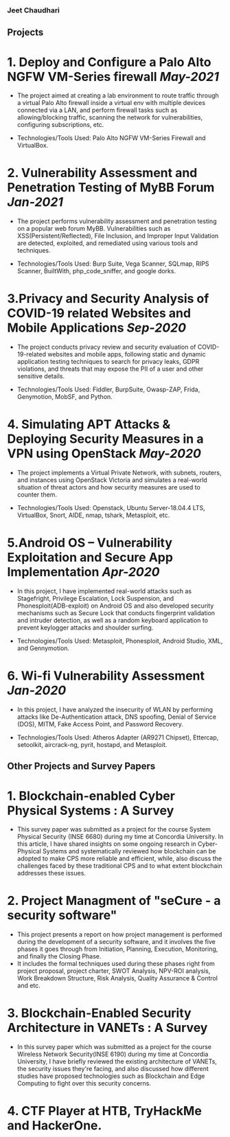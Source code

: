 ### Jeet Chaudhari

## Projects

# 1. Deploy and Configure a Palo Alto NGFW VM-Series firewall _May-2021_                      
- The project aimed at creating a lab environment to route traffic through a virtual Palo Alto firewall inside a virtual env with multiple devices connected via a LAN, and perform     firewall tasks such as allowing/blocking traffic, scanning the network for vulnerabilities, configuring subscriptions, etc.   

- Technologies/Tools Used: Palo Alto NGFW VM-Series Firewall and VirtualBox. 

# 2. Vulnerability Assessment and Penetration Testing of MyBB Forum    _Jan-2021_                     
- The project performs vulnerability assessment and penetration testing on a popular web forum MyBB. Vulnerabilities such as XSS(Persistent/Reflected), File Inclusion, and Improper Input Validation are detected, exploited, and remediated using various tools and techniques. 

- Technologies/Tools Used: Burp Suite, Vega Scanner, SQLmap, RIPS Scanner, BuiltWith, php_code_sniffer, and google dorks. 

# 3.Privacy and Security Analysis of COVID-19 related Websites and Mobile Applications    _Sep-2020_
- The project conducts privacy review and security evaluation of COVID-19-related websites and mobile apps, following static and dynamic application testing techniques to search for privacy leaks, GDPR violations, and threats that may expose the PII of a user and other sensitive details.

- Technologies/Tools Used: Fiddler, BurpSuite, Owasp-ZAP, Frida, Genymotion, MobSF, and Python.

# 4. Simulating APT Attacks & Deploying Security Measures in a VPN using OpenStack   _May-2020_
- The project implements a Virtual Private Network, with subnets, routers, and instances using OpenStack Victoria and simulates a real-world situation of threat actors and how security measures are used to counter them. 

- Technologies/Tools Used: Openstack, Ubuntu Server-18.04.4 LTS, VirtualBox, Snort, AIDE, nmap, tshark, Metasploit, etc.

# 5.Android OS – Vulnerability Exploitation and Secure App Implementation   _Apr-2020_    
- In this project, I have implemented real-world attacks such as Stagefright, Privilege Escalation, Lock Suspension, and Phonesploit(ADB-exploit) on Android OS and also developed security mechanisms such as Secure Lock that conducts fingerprint validation and intruder detection, as well as a random keyboard application to prevent keylogger attacks and shoulder surfing.

- Technologies/Tools Used: Metasploit, Phonesploit, Android Studio, XML, and Gennymotion.

# 6. Wi-fi Vulnerability Assessment    _Jan-2020_   
- In this project, I have analyzed the insecurity of WLAN by performing attacks like De-Authentication attack, DNS spoofing, Denial of Service (DOS), MITM, Fake Access Point, and Password Recovery. 

- Technologies/Tools Used: Atheros Adapter (AR9271 Chipset), Ettercap, setoolkit, aircrack-ng, pyrit, hostapd, and Metasploit.


## Other Projects and Survey Papers

# 1. Blockchain-enabled Cyber Physical Systems : A Survey
- This survey paper was submitted as a project for the course System Physical Security (INSE 6680) during my time at Concordia University. In this article, I have shared insights on some ongoing research in Cyber-Physical Systems and systematically reviewed how blockchain can be adopted to make CPS more reliable and efficient, while, also discuss the challenges faced by these traditional CPS and to what extent blockchain addresses these issues.

# 2. Project Managment of "seCure - a security software"
- This project presents a report on how project management is performed during the development of a security software, and it involves the five phases it goes through from Initiation, Planning, Execution, Monitoring, and finally the Closing Phase.
- It includes the formal techniques used during these phases right from project proposal, project charter, SWOT Analysis, NPV-ROI analysis, Work Breakdown Structure, Risk Analysis, Quality Assurance & Control and etc.

# 3. Blockchain-Enabled Security Architecture in VANETs : A Survey
- In this survey paper which was submitted as a project for the course Wireless Network Security(INSE 6190) during my time at Concordia University, I have briefly reviewed the existing architecture of VANETs, the security issues they're facing, and also discussed how different studies have proposed technologies such as Blockchain and Edge Computing to fight over this security concerns.

# 4. CTF Player at HTB, TryHackMe and HackerOne.
